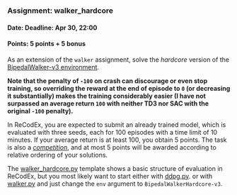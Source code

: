 ### Assignment: walker_hardcore
#### Date: Deadline: Apr 30, 22:00
#### Points: 5 points + 5 bonus

As an extension of the `walker` assignment, solve the
_hardcore_ version of the [BipedalWalker-v3 environment](https://gymnasium.farama.org/environments/box2d/bipedal_walker/).

**Note that the penalty of `-100` on crash can discourage or even stop training,
so overriding the reward at the end of episode to `0` (or decreasing it
substantially) makes the training considerably easier (I have not surpassed
an average return `100` with neither TD3 nor SAC with the original `-100` penalty).**

In ReCodEx, you are expected to submit an already trained model,
which is evaluated with three seeds, each for 100 episodes with a time
limit of 10 minutes. If your average return is at least 100, you obtain
5 points. The task is also a [_competition_](https://ufal.mff.cuni.cz/courses/npfl139/2425-summer#competitions),
and at most 5 points will be awarded according to relative ordering of your
solutions.

The [walker_hardcore.py](https://github.com/ufal/npfl139/tree/master/labs/09/walker_hardcore.py)
template shows a basic structure of evaluation in ReCodEx, but
you most likely want to start either with [ddpg.py](https://github.com/ufal/npfl139/tree/master/labs/08/ddpg.py).
or with [walker.py](https://github.com/ufal/npfl139/tree/master/labs/08/walker.py)
and just change the `env` argument to `BipedalWalkerHardcore-v3`.
